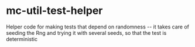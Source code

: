 mc-util-test-helper
===========

Helper code for making tests that depend on randomness -- it takes care of
seeding the Rng and trying it with several seeds, so that the test is
deterministic
